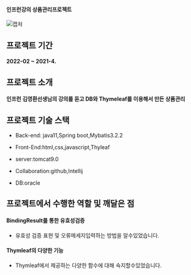 ####  인프런강의 상품관리프로젝트

![캡처](https://user-images.githubusercontent.com/79193811/186302716-203adb99-9df7-4bb7-bae9-3bafe158503f.PNG)


## 프로젝트 기간

#### 2022-02 ~ 2021-4.

## 프로젝트 소개

#### 인프런 김영환선생님의 강의를 듣고 DB와 Thymeleaf를 이용해서 만든 상품관리






## 프로젝트 기술 스택
* Back-end: java11,Spring boot,Mybatis3.2.2

*  Front-End:html,css,javascript,Thyleaf

*  server:tomcat9.0

*  Collaboration:github,Intellij

*  DB:oracle

## 프로젝트에서 수행한 역할 및 깨달은 점

#### BindingResult를 통한 유효성검증 

* 유효성 검증 표현 및 오류메세지입력하는 방법을 알수있었습니다.

#### Thymleaf의 다양한 기능

* Thymleaf에서 제공하는 다양한 함수에 대해 숙지할수있었습니다.





